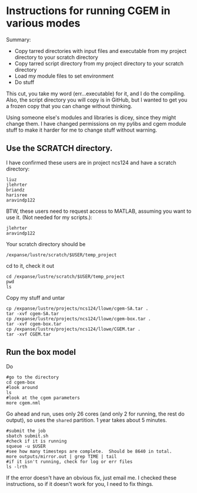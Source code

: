 # Instructions for running CGEM in various modes

Summary:
- Copy tarred directories with input files and executable from my project directory to your scratch directory
- Copy tarred script directory from my project directory to your scratch directory
- Load my module files to set environment
- Do stuff

This cut, you take my word (err...executable) for it, and I do the compiling.  Also, the script directory you will copy is in GitHub, 
but I wanted to get you a frozen copy that you can change without thinking.

Using someone else's modules and libraries is dicey, since they might change them. I have changed permissions on my pylibs 
and cgem module stuff to make it harder for me to change stuff without warning.

## Use the SCRATCH directory.

I have confirmed these users are in project ncs124 and have a scratch directory:
```
liuz
jlehrter
briandz
harisree
aravindp122
```

BTW, these users need to request access to MATLAB, assuming you want to use it.  (Not needed for my scripts.):
```
jlehrter
aravindp122
```

Your scratch directory should be
```
/expanse/lustre/scratch/$USER/temp_project
```

cd to it, check it out
```
cd /expanse/lustre/scratch/$USER/temp_project
pwd
ls
```

Copy my stuff and untar
```
cp /expanse/lustre/projects/ncs124/llowe/cgem-SA.tar .
tar -xvf cgem-SA.tar
cp /expanse/lustre/projects/ncs124/llowe/cgem-box.tar .
tar -xvf cgem-box.tar
cp /expanse/lustre/projects/ncs124/llowe/CGEM.tar .
tar -xvf CGEM.tar
```

## Run the box model

Do
```
#go to the directory
cd cgem-box
#look around
ls
#look at the cgem parameters
more cgem.nml
```

Go ahead and run, uses only 26 cores (and only 2 for running, the rest do output), so uses the `shared` partition.  1 year takes about 5 minutes.
```
#submit the job
sbatch submit.sh
#check if it is running
squeue -u $USER
#see how many timesteps are complete.  Should be 8640 in total.
more outputs/mirror.out | grep TIME | tail
#if it isn't running, check for log or err files
ls -lrth
```

If the error doesn't have an obvious fix, just email me.  I checked these instructions, so if it doesn't work for you, I need to fix things.








